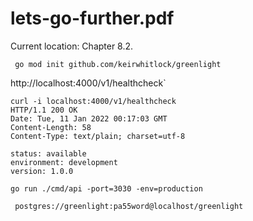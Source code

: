 # lets-go-further.pdf

Current location: Chapter 8.2.

```
 go mod init github.com/keirwhitlock/greenlight
```

http://localhost:4000/v1/healthcheck`

```
curl -i localhost:4000/v1/healthcheck
HTTP/1.1 200 OK
Date: Tue, 11 Jan 2022 00:17:03 GMT
Content-Length: 58
Content-Type: text/plain; charset=utf-8

status: available
environment: development
version: 1.0.0
```

`go run ./cmd/api -port=3030 -env=production`


```
 postgres://greenlight:pa55word@localhost/greenlight
```


